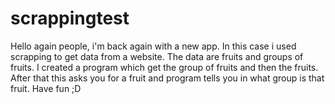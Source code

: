 # scrappingtest
Hello again people, i'm back again with a new app. In this case i used scrapping to get data from a website. The data are fruits and groups of fruits. I created a program which get the group of fruits and then the fruits. After that this asks you for a fruit and program tells you in what group is that fruit.
Have fun ;D

